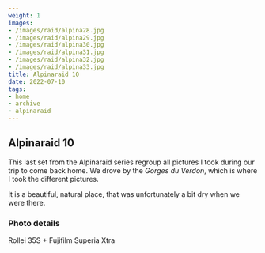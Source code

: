 ```yaml
---
weight: 1
images:
- /images/raid/alpina28.jpg
- /images/raid/alpina29.jpg
- /images/raid/alpina30.jpg
- /images/raid/alpina31.jpg
- /images/raid/alpina32.jpg
- /images/raid/alpina33.jpg
title: Alpinaraid 10
date: 2022-07-10
tags:
- home
- archive
- alpinaraid
---
```


## Alpinaraid 10

This last set from the Alpinaraid series regroup all pictures I took during our trip to come back home. We drove by the <i>Gorges du Verdon</i>, which is where I took the different pictures.

It is a beautiful, natural place, that was unfortunately a bit dry when we were there.

### Photo details

Rollei 35S + Fujifilm Superia Xtra